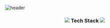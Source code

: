 ![header](https://capsule-render.vercel.app/api?type=slice&color=87ceaf&height=300&section=header&text=HanGyul%20Kang&fontSize=90)

<h3 align="center">
    <img src="https://img.icons8.com/ios/50/000000/chipping.png"/>
        Tech Stack
    <img src="https://img.icons8.com/ios/50/000000/chipping.png"/>
</h3>

<div align="center">
<img src="https://img.shields.io/badge/-Java-orange?logo=java&style=flat-square" alt="">
</div>
